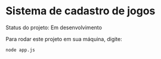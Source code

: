 <h1> Sistema de cadastro de jogos </h1>
Status do projeto: Em desenvolvimento

Para rodar este projeto em sua máquina, digite:
```
node app.js

```
